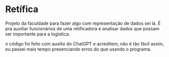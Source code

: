 # Retífica
Projeto da faculdade para fazer algo com representação de dados sei lá.
É pra auxiliar funcionários de uma retificadora e analisar dados que possam ser importante para a logística.


o código foi feito com auxilio do ChatGPT e acreditem, não é tão fácil assim, eu passei mais tempo presenciando erros do que usando o programa.
